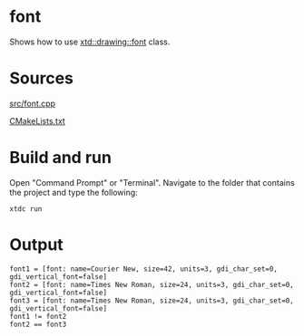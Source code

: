 # font

Shows how to use [xtd::drawing::font](https://gammasoft71.github.io/xtd/reference_guides/latest/classxtd_1_1drawing_1_1font.html) class.

# Sources

[src/font.cpp](src/font.cpp)

[CMakeLists.txt](CMakeLists.txt)

# Build and run

Open "Command Prompt" or "Terminal". Navigate to the folder that contains the project and type the following:

```shell
xtdc run
```

# Output

```
font1 = [font: name=Courier New, size=42, units=3, gdi_char_set=0, gdi_vertical_font=false]
font2 = [font: name=Times New Roman, size=24, units=3, gdi_char_set=0, gdi_vertical_font=false]
font3 = [font: name=Times New Roman, size=24, units=3, gdi_char_set=0, gdi_vertical_font=false]
font1 != font2
font2 == font3
```

